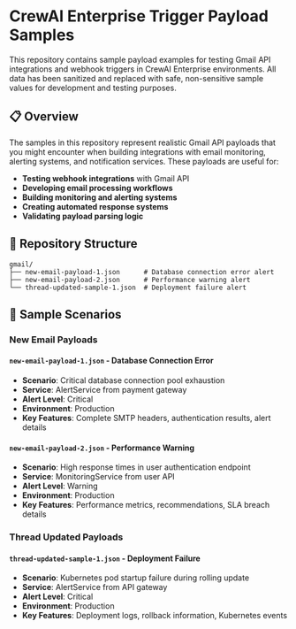 # CrewAI Enterprise Trigger Payload Samples

This repository contains sample payload examples for testing Gmail API integrations and webhook triggers in CrewAI Enterprise environments. All data has been sanitized and replaced with safe, non-sensitive sample values for development and testing purposes.

## 📋 Overview

The samples in this repository represent realistic Gmail API payloads that you might encounter when building integrations with email monitoring, alerting systems, and notification services. These payloads are useful for:

- **Testing webhook integrations** with Gmail API
- **Developing email processing workflows**
- **Building monitoring and alerting systems**
- **Creating automated response systems**
- **Validating payload parsing logic**

## 📁 Repository Structure

```
gmail/
├── new-email-payload-1.json      # Database connection error alert
├── new-email-payload-2.json      # Performance warning alert
└── thread-updated-sample-1.json  # Deployment failure alert
```

## 📧 Sample Scenarios

### New Email Payloads

#### `new-email-payload-1.json` - Database Connection Error
- **Scenario**: Critical database connection pool exhaustion
- **Service**: AlertService from payment gateway
- **Alert Level**: Critical
- **Environment**: Production
- **Key Features**: Complete SMTP headers, authentication results, alert details

#### `new-email-payload-2.json` - Performance Warning
- **Scenario**: High response times in user authentication endpoint
- **Service**: MonitoringService from user API
- **Alert Level**: Warning
- **Environment**: Production
- **Key Features**: Performance metrics, recommendations, SLA breach details

### Thread Updated Payloads

#### `thread-updated-sample-1.json` - Deployment Failure
- **Scenario**: Kubernetes pod startup failure during rolling update
- **Service**: AlertService from API gateway
- **Alert Level**: Critical
- **Environment**: Production
- **Key Features**: Deployment logs, rollback information, Kubernetes events
